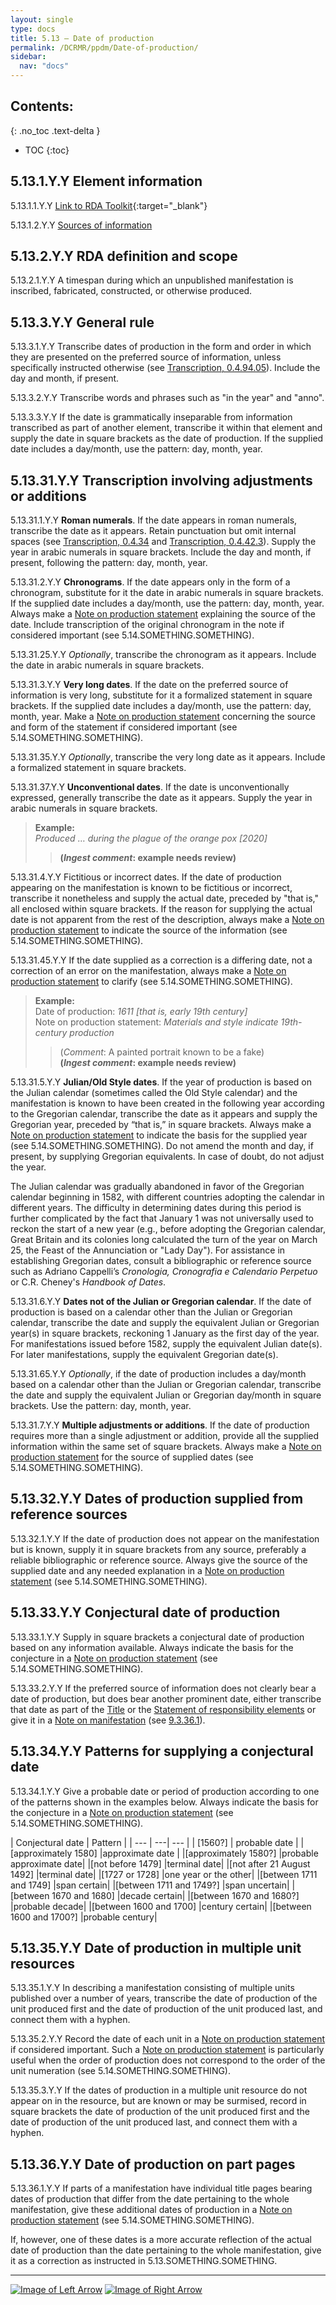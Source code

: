 ```yaml
---
layout: single
type: docs
title: 5.13 — Date of production
permalink: /DCRMR/ppdm/Date-of-production/
sidebar:
  nav: "docs"
---
```


## Contents:
{: .no_toc .text-delta }

- TOC
{:toc}

## 5.13.1.Y.Y Element information

<a name="5.13.1.1.Y.Y">5.13.1.1.Y.Y</a> [Link to RDA Toolkit](https://access.rdatoolkit.org/Content/Index?externalId=en-US_ala-34b5a5fd-dede-3020-97f6-6b4e1111568c){:target="_blank"}

<a name="5.13.1.2.Y.Y">5.13.1.2.Y.Y</a> [Sources of information](/DCRMR/ppdm/#5011-sources-of-information)

## 5.13.2.Y.Y RDA definition and scope

<a name="5.13.2.1.Y.Y">5.13.2.1.Y.Y</a> A timespan during which an unpublished manifestation is inscribed, fabricated, constructed, or otherwise produced.

## 5.13.3.Y.Y General rule

<a name="5.13.3.1.Y.Y">5.13.3.1.Y.Y</a> Transcribe dates of production in the form and order in which they are presented on the preferred source of information, unless specifically instructed otherwise (see [Transcription, 0.4.94.05](/DCRMR/general-rules/Transcription/#0.4.94.05)). Include the day and month, if present.

<a name="5.13.3.2.Y.Y">5.13.3.2.Y.Y</a> Transcribe words and phrases such as "in the year" and "anno".

<a name="5.13.3.3.Y.Y">5.13.3.3.Y.Y</a>  If the date is grammatically inseparable from information transcribed as part of another element, transcribe it within that element and supply the date in square brackets as the date of production. If the supplied date includes a day/month, use the pattern: day, month, year.

## 5.13.31.Y.Y Transcription involving adjustments or additions

<a name="5.13.31.1.Y.Y">5.13.31.1.Y.Y</a> **Roman numerals**. If the date appears in roman numerals, transcribe the date as it appears. Retain punctuation but omit internal spaces (see [Transcription, 0.4.34](/DCRMR/general-rules/Transcription/#0434-punctuation-within-roman-numerals) and [Transcription, 0.4.42.3](/DCRMR/general-rules/Transcription/#0.4.42.3)). Supply the year in arabic numerals in square brackets. Include the day and month, if present, following the pattern: day, month, year.

<a name="5.13.31.2.Y.Y">5.13.31.2.Y.Y</a> **Chronograms**. If the date appears only in the form of a chronogram, substitute for it the date in arabic numerals in square brackets. If the supplied date includes a day/month, use the pattern: day, month, year. Always make a [Note on production statement](/DCRMR/ppdm/Note-on-production-statement/) explaining the source of the date. Include transcription of the original chronogram in the note if considered important (see 5.14.SOMETHING.SOMETHING).

<a name="5.13.31.25.Y.Y">5.13.31.25.Y.Y</a> *Optionally*, transcribe the chronogram as it appears. Include the date in arabic numerals in square brackets.

<a name="5.13.31.3.Y.Y">5.13.31.3.Y.Y</a> **Very long dates**. If the date on the preferred source of information is very long, substitute for it a formalized statement in square brackets. If the supplied date includes a day/month, use the pattern: day, month, year. Make a [Note on production statement](/DCRMR/ppdm/Note-on-production-statement/) concerning the source and form of the statement if considered important (see 5.14.SOMETHING.SOMETHING).

<a name="5.13.31.35.Y.Y">5.13.31.35.Y.Y</a> *Optionally*, transcribe the very long date as it appears. Include a formalized statement in square brackets.

<a name="5.13.31.37.Y.Y">5.13.31.37.Y.Y</a> **Unconventional dates**. If the date is unconventionally expressed, generally transcribe the date as it appears. Supply the year in arabic numerals in square brackets.

>**Example:**  
><CITE>Produced … during the plague of the orange pox [2020]</CITE>  
>>**(*Ingest comment*: example needs review)**

<a name="5.13.31.4.Y.Y">5.13.31.4.Y.Y</a> Fictitious or incorrect dates. If the date of production appearing on the manifestation is known to be fictitious or incorrect, transcribe it nonetheless and supply the actual date, preceded by "that is," all enclosed within square brackets. If the reason for supplying the actual date is not apparent from the rest of the description, always make a [Note on production statement](/DCRMR/ppdm/Note-on-production-statement/) to indicate the source of the information (see 5.14.SOMETHING.SOMETHING).

<a name="5.13.31.45.Y.Y">5.13.31.45.Y.Y</a> If the date supplied as a correction is a differing date, not a correction of an error on the manifestation, always make a [Note on production statement](/DCRMR/ppdm/Note-on-production-statement/) to clarify (see 5.14.SOMETHING.SOMETHING).

>**Example:**  
>Date of production: <CITE>1611 [that is, early 19th century]</CITE>  
>Note on production statement: <CITE>Materials and style indicate 19th-century production</CITE>  
>>(*Comment*: A painted portrait known to be a fake)  
>>**(*Ingest comment*: example needs review)**

<a name="5.13.31.5.Y.Y">5.13.31.5.Y.Y</a> **Julian/Old Style dates**. If the year of production is based on the Julian calendar (sometimes called the Old Style calendar) and the manifestation is known to have been created in the following year according to the Gregorian calendar, transcribe the date as it appears and supply the Gregorian year, preceded by “that is,” in square brackets. Always make a [Note on production statement](/DCRMR/ppdm/Note-on-production-statement/) to indicate the basis for the supplied year (see 5.14.SOMETHING.SOMETHING). Do not amend the month and day, if present, by supplying Gregorian equivalents. In case of doubt, do not adjust the year.

The Julian calendar was gradually abandoned in favor of the Gregorian calendar beginning in 1582, with different countries adopting the calendar in different years. The difficulty in determining dates during this period is further complicated by the fact that January 1 was not universally used to reckon the start of a new year (e.g., before adopting the Gregorian calendar, Great Britain and its colonies long calculated the turn of the year on March 25, the Feast of the Annunciation or "Lady Day"). For assistance in establishing Gregorian dates, consult a bibliographic or reference source such as Adriano Cappelli’s *Cronologia, Cronografia e Calendario Perpetuo* or C.R. Cheney's *Handbook of Dates*.

<a name="5.13.31.6.Y.Y">5.13.31.6.Y.Y</a> **Dates not of the Julian or Gregorian calendar**. If the date of production is based on a calendar other than the Julian or Gregorian calendar, transcribe the date and supply the equivalent Julian or Gregorian year(s) in square brackets, reckoning 1 January as the first day of the year. For manifestations issued before 1582, supply the equivalent Julian date(s). For later manifestations, supply the equivalent Gregorian date(s).

<a name="5.13.31.65.Y.Y">5.13.31.65.Y.Y</a> *Optionally*, if the date of production includes a day/month based on a calendar other than the Julian or Gregorian calendar, transcribe the date and supply the equivalent Julian or Gregorian day/month in square brackets. Use the pattern: day, month, year.

<a name="5.13.31.7.Y.Y">5.13.31.7.Y.Y</a> **Multiple adjustments or additions**. If the date of production requires more than a single adjustment or addition, provide all the supplied information within the same set of square brackets. Always make a [Note on production statement](/DCRMR/ppdm/Note-on-production-statement/) for the source of supplied dates (see 5.14.SOMETHING.SOMETHING).

## 5.13.32.Y.Y Dates of production supplied from reference sources

<a name="5.13.32.1.Y.Y">5.13.32.1.Y.Y</a> If the date of production does not appear on the manifestation but is known, supply it in square brackets from any source, preferably a reliable bibliographic or reference source. Always give the source of the supplied date and any needed explanation in a [Note on production statement](/DCRMR/ppdm/Note-on-production-statement/) (see 5.14.SOMETHING.SOMETHING).

## 5.13.33.Y.Y Conjectural date of production

<a name="5.13.33.1.Y.Y">5.13.33.1.Y.Y</a> Supply in square brackets a conjectural date of production based on any information available. Always indicate the basis for the conjecture in a [Note on production statement](/DCRMR/ppdm/Note-on-production-statement/) (see 5.14.SOMETHING.SOMETHING).

<a name="5.13.33.2.Y.Y">5.13.33.2.Y.Y</a> If the preferred source of information does not clearly bear a date of production, but does bear another prominent date, either transcribe that date as part of the [Title](/DCRMR/title/) or the [Statement of responsibility elements](/DCRMR/sor/) or give it in a [Note on manifestation](/DCRMR/additional-notes/Note-on-manifestation/) (see [9.3.36.1](/DCRMR/additional-notes/Note-on-manifestation/#9.3.36.1)).

## 5.13.34.Y.Y Patterns for supplying a conjectural date

<a name="5.13.34.1.Y.Y">5.13.34.1.Y.Y</a> Give a probable date or period of production according to one of the patterns shown in the examples below. Always indicate the basis for the conjecture in a [Note on production statement](/DCRMR/ppdm/Note-on-production-statement/) (see 5.14.SOMETHING.SOMETHING).

| Conjectural date | Pattern |
| --- | ---| --- |
| [1560?]	| probable date | 
| [approximately 1580] |approximate date | 
|[approximately 1580?] |probable approximate date|
|[not before 1479] |terminal date|
|[not after 21 August 1492]	|terminal date|
|[1727 or 1728] |one year or the other|
|[between 1711 and 1749] |span certain|
|[between 1711 and 1749?] |span uncertain|
|[between 1670 and 1680] |decade certain|
|[between 1670 and 1680?] |probable decade|
|[between 1600 and 1700] |century certain|
|[between 1600 and 1700?] |probable century|

## 5.13.35.Y.Y Date of production in multiple unit resources

<a name="5.13.35.1.Y.Y">5.13.35.1.Y.Y</a> In describing a manifestation consisting of multiple units published over a number of years, transcribe the date of production of the unit produced first and the date of production of the unit produced last, and connect them with a hyphen.

<a name="5.13.35.2.Y.Y">5.13.35.2.Y.Y</a> Record the date of each unit in a [Note on production statement](/DCRMR/ppdm/Note-on-production-statement/) if considered important. Such a [Note on production statement](/DCRMR/ppdm/Note-on-production-statement/) is particularly useful when the order of production does not correspond to the order of the unit numeration (see 5.14.SOMETHING.SOMETHING).

<a name="5.13.35.3.Y.Y">5.13.35.3.Y.Y</a> If the dates of production in a multiple unit resource do not appear on in the resource, but are known or may be surmised, record in square brackets the date of production of the unit produced first and the date of production of the unit produced last, and connect them with a hyphen.

## 5.13.36.Y.Y Date of production on part pages

<a name="5.13.36.1.Y.Y">5.13.36.1.Y.Y</a> If parts of a manifestation have individual title pages bearing dates of production that differ from the date pertaining to the whole manifestation, give these additional dates of production in a [Note on production statement](/DCRMR/ppdm/Note-on-production-statement/) (see 5.14.SOMETHING.SOMETHING).

If, however, one of these dates is a more accurate reflection of the actual date of production than the date pertaining to the whole manifestation, give it as a correction as instructed in 5.13.SOMETHING.SOMETHING.

---

[![Image of Left Arrow](https://rbms-bsc.github.io/DCRMR/assets/pictures/navigation/Arrow_Left.png "5.115 — Parallel place of production")](/DCRMR/ppdm/Parallel-place-of-production/) [![Image of Right Arrow](https://rbms-bsc.github.io/DCRMR/assets/pictures/navigation/Arrow_Right.png "5.14 — Note on production statement")](/DCRMR/ppdm/Note-on-production-statement/)